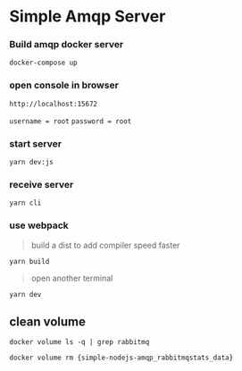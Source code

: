# Simple Amqp Server 

### Build amqp docker server 
``` docker-compose up ```

### open console in browser
``` http://localhost:15672 ```

``` username = root ``` 
``` password = root ```

### start server 
``` yarn dev:js ```

### receive server 
``` yarn cli ```

### use webpack
> build a dist to add compiler speed faster

``` yarn build ```

> open another terminal 

``` yarn dev ```

## clean volume
``` docker volume ls -q | grep rabbitmq ```

``` docker volume rm {simple-nodejs-amqp_rabbitmqstats_data} ``` 